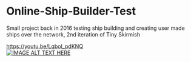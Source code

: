 # Online-Ship-Builder-Test
Small project back in 2016 testing ship building and creating user made ships over the network, 2nd iteration of Tiny Skirmish

https://youtu.be/LqboI_pdKNQ  
[![IMAGE ALT TEXT HERE](https://img.youtube.com/vi/LqboI_pdKNQ/0.jpg)](https://youtu.be/LqboI_pdKNQ)  
